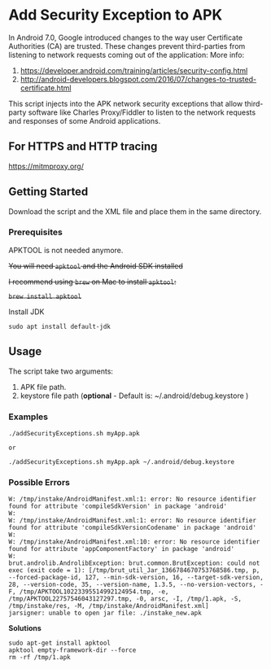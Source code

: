 # Add Security Exception to APK

In Android 7.0, Google introduced changes to the way user Certificate Authorities (CA) are trusted. These changes prevent third-parties from listening to network requests coming out of the application:
More info: 
1) https://developer.android.com/training/articles/security-config.html
2) http://android-developers.blogspot.com/2016/07/changes-to-trusted-certificate.html

This script injects into the APK network security exceptions that allow third-party software like Charles Proxy/Fiddler to listen to the network requests and responses of some Android applications.

## For HTTPS and HTTP tracing 

https://mitmproxy.org/

## Getting Started

Download the script and the XML file and place them in the same directory.

### Prerequisites
APKTOOL is not needed anymore.

~~You will need `apktool` and the Android SDK installed~~

~~I recommend using `brew` on Mac to install `apktool`:~~

~~```brew install apktool```~~

Install JDK

```
sudo apt install default-jdk
```

## Usage

The script take two arguments: 
1) APK file path.
2) keystore file path (**optional** - Default is: ~/.android/debug.keystore )

### Examples

```
./addSecurityExceptions.sh myApp.apk

or

./addSecurityExceptions.sh myApp.apk ~/.android/debug.keystore

```

### Possible Errors 

```
W: /tmp/instake/AndroidManifest.xml:1: error: No resource identifier found for attribute 'compileSdkVersion' in package 'android'
W: 
W: /tmp/instake/AndroidManifest.xml:1: error: No resource identifier found for attribute 'compileSdkVersionCodename' in package 'android'
W: 
W: /tmp/instake/AndroidManifest.xml:10: error: No resource identifier found for attribute 'appComponentFactory' in package 'android'
W: 
brut.androlib.AndrolibException: brut.common.BrutException: could not exec (exit code = 1): [/tmp/brut_util_Jar_1366784670753768586.tmp, p, --forced-package-id, 127, --min-sdk-version, 16, --target-sdk-version, 28, --version-code, 35, --version-name, 1.3.5, --no-version-vectors, -F, /tmp/APKTOOL10223395514992124954.tmp, -e, /tmp/APKTOOL22757546043127297.tmp, -0, arsc, -I, /tmp/1.apk, -S, /tmp/instake/res, -M, /tmp/instake/AndroidManifest.xml]
jarsigner: unable to open jar file: ./instake_new.apk
```

**Solutions**
```
sudo apt-get install apktool
apktool empty-framework-dir --force
rm -rf /tmp/1.apk 

```